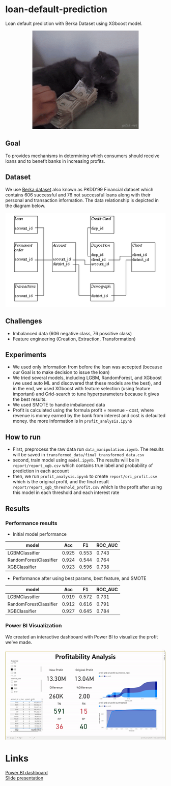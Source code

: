 # loan-default-prediction
Loan default prediction with Berka Dataset using XGboost model.
<!-- ![banker cat](img/loan_cat.gif "banker cat") -->

<p align="center">
  <img src="https://github.com/sorayutmild/loan-default-prediction/blob/main/img/loan_cat.gif?raw=true" alt="banker cat"/>
</p>

## Goal
To provides mechanisms in determining which consumers should receive loans and to benefit banks in increasing profits.

## Dataset
We use [Berka dataset](https://relational.fit.cvut.cz/dataset/Financial) also known as PKDD'99 Financial dataset which contains 606 successful and 76 not successful loans along with their personal and transaction information.
The data relationship is depicted in the diagram below.
<!-- ![ER diagram of dataset](img/Data_description.png "ER diagram of dataset") -->
<p align="center">
  <img src="https://github.com/sorayutmild/loan-default-prediction/blob/main/img/Data_description.png?raw=true" alt="ER diagram of dataset"/>
</p>

## Challenges
* Imbalanced data (606 negative class, 76 possitive class)
* Feature engineering (Creation, Extraction, Transformation)

## Experiments
* We used only information from before the loan was accepted (because our Goal is to make decision to issue the loan)
* We tried several models, including LGBM, RandomForest, and XGboost (we used auto ML and discovered that these models are the best), and in the end, we used XGboost with feature selection (using feature important) and Grid-search to tune hyperparameters because it gives the best results.
* We used SMOTE to handle imbalanced data
* Profit is calculated using the formula profit = revenue - cost, where revenue is money earned by the bank from interest and cost is defaulted money. the more information is in `profit_analysis.ipynb`

## How to run
* First, preprocess the raw data run `data_manipulation.ipynb`. The results will be saved in `transformed_data/final_transformed_data.csv`
* second, train model using `model.ipynb`. The results will be in `report/report_xgb.csv` which contains true label and probability of prediction in each account
* then, we run `profit_analysis.ipynb` to create `report/ori_profit.csv` which is the original profit, and the final result `report/report_xgb_threshold_profit.csv` which is the profit after using this model in each threshold and each interest rate


## Results
### Performance results 
* Initial model performance 

| model | Acc | F1 | ROC_AUC |
 ---                   | --- |--- |--- |
LGBMClassifier         | 0.925 | 0.553 | 0.743 
RandomForestClassifier | 0.924 | 0.544 | 0.764  
XGBClassifier          | 0.923 | 0.596 | 0.738  

* Performance after using best params, best feature, and SMOTE

| model                  | Acc   | F1    | ROC_AUC |
 ---                   | --- |--- |--- |
LGBMClassifier         | 0.919 | 0.572 | 0.731  
RandomForestClassifier | 0.912 | 0.616 | 0.791  
XGBClassifier          | 0.927 | 0.645 | 0.784  

### Power BI Visualization
We created an interactive dashboard with Power BI to visualize the profit we've made.
<!-- ![Dashboard](img/dashboard.gif "Dashboard") -->
<p align="center">
  <img src="https://github.com/sorayutmild/loan-default-prediction/blob/main/img/dashboard.gif?raw=true" alt="Dashboard"/>
</p>

# Links
[Power BI dashboard](https://app.powerbi.com/view?r=eyJrIjoiZjAzNzBiODItMjFiMC00N2RhLWJlNzQtOTRhNTUzZDliNDkzIiwidCI6IjZmNDQzMmRjLTIwZDItNDQxZC1iMWRiLWFjMzM4MGJhNjMzZCIsImMiOjEwfQ%3D%3D&pageName=ReportSectionf57bff23ee235c96e001) \
[Slide presentation](https://www.canva.com/design/DAFA2LPDvU0/Ic6zbqoEjrfDSmRpghyBgw/view?utm_content=DAFA2LPDvU0&utm_campaign=designshare&utm_medium=link2&utm_source=sharebutton)
